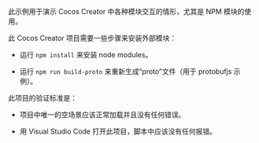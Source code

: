 
此示例用于演示 Cocos Creator 中各种模块交互的情形，尤其是 NPM 模块的使用。

此 Cocos Creator 项目需要一些步骤来安装外部模块：

- 运行 `npm install` 来安装 node modules。

- 运行 `npm run build-proto` 来重新生成“proto”文件（用于 protobufjs 示例）。

此项目的验证标准是：

- 项目中唯一的空场景应该正常加载并且没有任何错误。

- 用 Visual Studio Code 打开此项目，脚本中应该没有任何报错。